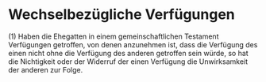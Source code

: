 # Wechselbezügliche Verfügungen

(1) Haben die Ehegatten in einem gemeinschaftlichen Testament Verfügungen getroffen, von denen anzunehmen ist, dass die Verfügung des einen nicht ohne die Verfügung des anderen getroffen sein würde, so hat die Nichtigkeit oder der Widerruf der einen Verfügung die Unwirksamkeit der anderen zur Folge.